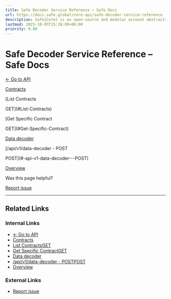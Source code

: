 ```yaml
---
title: Safe Decoder Service Reference – Safe Docs
url: https://docs.safe.global/core-api/safe-decoder-service-reference
description: Safe{Core} is an open-source and modular account abstraction stack. Learn about its features and how to use it.
lastmod: 2025-10-03T15:39:09+00:00
priority: 0.80
---
```


# Safe Decoder Service Reference – Safe Docs

[← Go to API](/core-api/safe-decoder-service-overview)

[Contracts](#Contracts)

[List Contracts

GET](#List-Contracts)

[Get Specific Contract

GET](#Get-Specific-Contract)

[Data decoder](#Data-decoder)

[/api/v1/data-decoder - POST

POST](#-api-v1-data-decoder---POST)

[Overview](/core-api/safe-decoder-service-overview "Overview")

Was this page helpful?

[Report issue](https://github.com/safe-global/safe-docs/issues/new?assignees=&labels=nextra-feedback&projects=&template=nextra-feedback.yml&title=%5BFeedback%5D+)

---

## Related Links

### Internal Links

- [← Go to API](https://docs.safe.global/core-api/safe-decoder-service-overview)
- [Contracts](https://docs.safe.global/core-api/safe-decoder-service-reference)
- [List ContractsGET](https://docs.safe.global/core-api/safe-decoder-service-reference)
- [Get Specific ContractGET](https://docs.safe.global/core-api/safe-decoder-service-reference)
- [Data decoder](https://docs.safe.global/core-api/safe-decoder-service-reference)
- [/api/v1/data-decoder - POSTPOST](https://docs.safe.global/core-api/safe-decoder-service-reference)
- [Overview](https://docs.safe.global/core-api/safe-decoder-service-overview)

### External Links

- [Report issue](https://github.com/safe-global/safe-docs/issues/new?assignees=&labels=nextra-feedback&projects=&template=nextra-feedback.yml&title=%5BFeedback%5D+)
